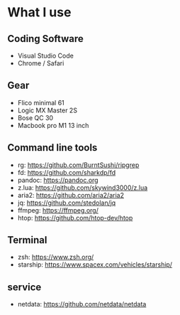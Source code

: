 # What I use

## Coding Software

- Visual Studio Code
- Chrome / Safari

## Gear

- Flico minimal 61
- Logic MX Master 2S
- Bose QC 30
- Macbook pro M1 13 inch

## Command line tools 

- rg: https://github.com/BurntSushi/ripgrep
- fd: https://github.com/sharkdp/fd
- pandoc: https://pandoc.org
- z.lua: https://github.com/skywind3000/z.lua
- aria2: https://github.com/aria2/aria2
- jq: https://github.com/stedolan/jq
- ffmpeg: https://ffmpeg.org/
- htop: https://github.com/htop-dev/htop

## Terminal

- zsh: https://www.zsh.org/
- starship: https://www.spacex.com/vehicles/starship/

## service

- netdata: https://github.com/netdata/netdata
